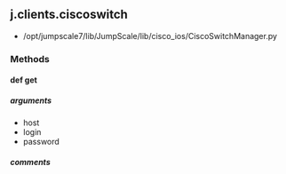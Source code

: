 ## j.clients.ciscoswitch

- /opt/jumpscale7/lib/JumpScale/lib/cisco_ios/CiscoSwitchManager.py

### Methods

#### def get 
##### arguments

- host
- login
- password

##### comments

```

```


